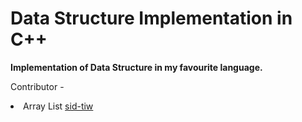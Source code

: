 # Data Structure Implementation in C++

**Implementation of Data Structure in my favourite language.**

Contributor - 
    <li> Array List [sid-tiw](https://github.com/sid-tiw)